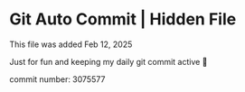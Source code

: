 # Git Auto Commit | Hidden File

This file was added Feb 12, 2025

Just for fun and keeping my daily git commit active 🤪

commit number: 3075577
